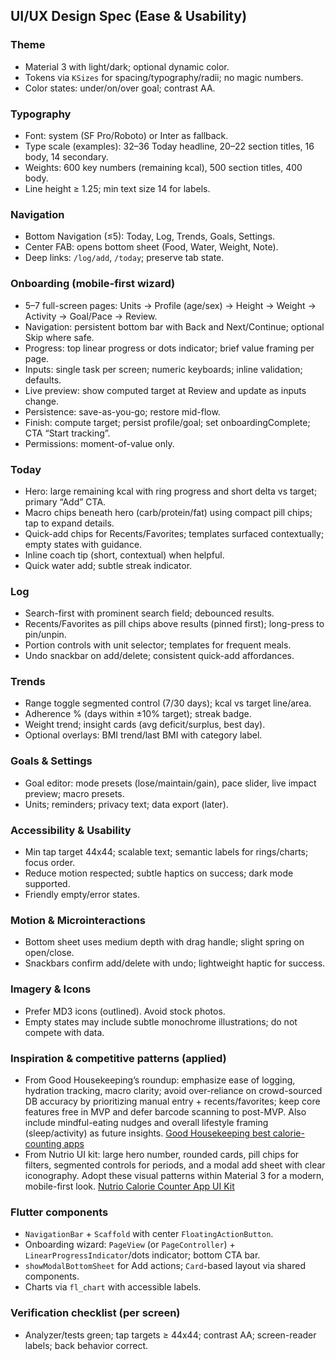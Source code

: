 ## UI/UX Design Spec (Ease & Usability)

### Theme
- Material 3 with light/dark; optional dynamic color.
- Tokens via `KSizes` for spacing/typography/radii; no magic numbers.
- Color states: under/on/over goal; contrast AA.

### Typography
- Font: system (SF Pro/Roboto) or Inter as fallback.
- Type scale (examples): 32–36 Today headline, 20–22 section titles, 16 body, 14 secondary.
- Weights: 600 key numbers (remaining kcal), 500 section titles, 400 body.
- Line height ≥ 1.25; min text size 14 for labels.

### Navigation
- Bottom Navigation (≤5): Today, Log, Trends, Goals, Settings.
- Center FAB: opens bottom sheet (Food, Water, Weight, Note).
- Deep links: `/log/add`, `/today`; preserve tab state.

### Onboarding (mobile-first wizard)
- 5–7 full-screen pages: Units → Profile (age/sex) → Height → Weight → Activity → Goal/Pace → Review.
- Navigation: persistent bottom bar with Back and Next/Continue; optional Skip where safe.
- Progress: top linear progress or dots indicator; brief value framing per page.
- Inputs: single task per screen; numeric keyboards; inline validation; defaults.
- Live preview: show computed target at Review and update as inputs change.
- Persistence: save-as-you-go; restore mid-flow.
- Finish: compute target; persist profile/goal; set onboardingComplete; CTA “Start tracking”.
- Permissions: moment-of-value only.

### Today
- Hero: large remaining kcal with ring progress and short delta vs target; primary “Add” CTA.
- Macro chips beneath hero (carb/protein/fat) using compact pill chips; tap to expand details.
- Quick-add chips for Recents/Favorites; templates surfaced contextually; empty states with guidance.
- Inline coach tip (short, contextual) when helpful.
- Quick water add; subtle streak indicator.

### Log
- Search-first with prominent search field; debounced results.
- Recents/Favorites as pill chips above results (pinned first); long-press to pin/unpin.
- Portion controls with unit selector; templates for frequent meals.
- Undo snackbar on add/delete; consistent quick-add affordances.

### Trends
- Range toggle segmented control (7/30 days); kcal vs target line/area.
- Adherence % (days within ±10% target); streak badge.
- Weight trend; insight cards (avg deficit/surplus, best day).
 - Optional overlays: BMI trend/last BMI with category label.

### Goals & Settings
- Goal editor: mode presets (lose/maintain/gain), pace slider, live impact preview; macro presets.
- Units; reminders; privacy text; data export (later).

### Accessibility & Usability
- Min tap target 44x44; scalable text; semantic labels for rings/charts; focus order.
- Reduce motion respected; subtle haptics on success; dark mode supported.
- Friendly empty/error states.

### Motion & Microinteractions
- Bottom sheet uses medium depth with drag handle; slight spring on open/close.
- Snackbars confirm add/delete with undo; lightweight haptic for success.

### Imagery & Icons
- Prefer MD3 icons (outlined). Avoid stock photos.
- Empty states may include subtle monochrome illustrations; do not compete with data.

### Inspiration & competitive patterns (applied)
- From Good Housekeeping’s roundup: emphasize ease of logging, hydration tracking, macro clarity; avoid over-reliance on crowd-sourced DB accuracy by prioritizing manual entry + recents/favorites; keep core features free in MVP and defer barcode scanning to post-MVP. Also include mindful-eating nudges and overall lifestyle framing (sleep/activity) as future insights. [Good Housekeeping best calorie-counting apps](https://www.goodhousekeeping.com/health-products/g28246667/best-calorie-counting-apps/)
- From Nutrio UI kit: large hero number, rounded cards, pill chips for filters, segmented controls for periods, and a modal add sheet with clear iconography. Adopt these visual patterns within Material 3 for a modern, mobile-first look. [Nutrio Calorie Counter App UI Kit](https://dribbble.com/shots/24692953-Nutrio-Calorie-Counter-App-UI-Kit)

### Flutter components
- `NavigationBar` + `Scaffold` with center `FloatingActionButton`.
- Onboarding wizard: `PageView` (or `PageController`) + `LinearProgressIndicator`/dots indicator; bottom CTA bar.
- `showModalBottomSheet` for Add actions; `Card`-based layout via shared components.
- Charts via `fl_chart` with accessible labels.

### Verification checklist (per screen)
- Analyzer/tests green; tap targets ≥ 44x44; contrast AA; screen-reader labels; back behavior correct.


